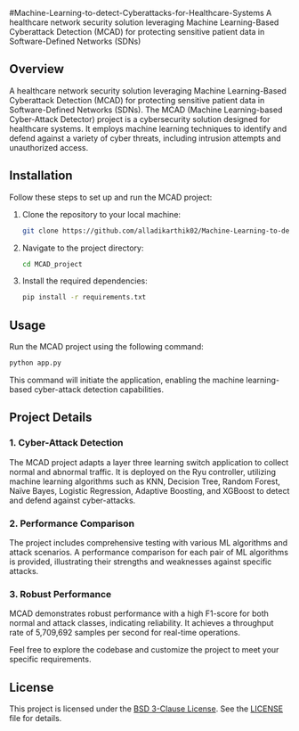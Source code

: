 #Machine-Learning-to-detect-Cyberattacks-for-Healthcare-Systems
A healthcare network security solution leveraging Machine Learning-Based Cyberattack Detection (MCAD) for protecting sensitive patient data in Software-Defined Networks (SDNs)
## Overview
A healthcare network security solution leveraging Machine Learning-Based Cyberattack Detection (MCAD) for protecting sensitive patient data in Software-Defined Networks (SDNs). The MCAD (Machine Learning-based Cyber-Attack Detector) project is a cybersecurity solution designed for healthcare systems. It employs machine learning techniques to identify and defend against a variety of cyber threats, including intrusion attempts and unauthorized access.

## Installation
Follow these steps to set up and run the MCAD project:

1. Clone the repository to your local machine:
   ```bash
   git clone https://github.com/alladikarthik02/Machine-Learning-to-detect-Cyberattacks-for-Healthcare-Systems
   ```

2. Navigate to the project directory:
   ```bash
   cd MCAD_project
   ```

3. Install the required dependencies:
   ```bash
   pip install -r requirements.txt
   ```

## Usage
Run the MCAD project using the following command:
```bash
python app.py
```
This command will initiate the application, enabling the machine learning-based cyber-attack detection capabilities.

## Project Details
### 1. Cyber-Attack Detection
The MCAD project adapts a layer three learning switch application to collect normal and abnormal traffic. It is deployed on the Ryu controller, utilizing machine learning algorithms such as KNN, Decision Tree, Random Forest, Naïve Bayes, Logistic Regression, Adaptive Boosting, and XGBoost to detect and defend against cyber-attacks.

### 2. Performance Comparison
The project includes comprehensive testing with various ML algorithms and attack scenarios. A performance comparison for each pair of ML algorithms is provided, illustrating their strengths and weaknesses against specific attacks.

### 3. Robust Performance
MCAD demonstrates robust performance with a high F1-score for both normal and attack classes, indicating reliability. It achieves a throughput rate of 5,709,692 samples per second for real-time operations.

Feel free to explore the codebase and customize the project to meet your specific requirements.

## License
This project is licensed under the [BSD 3-Clause License](LICENSE). See the [LICENSE](LICENSE) file for details.
